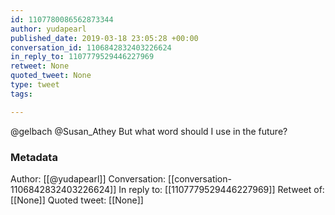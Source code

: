 ```yaml
---
id: 1107780086562873344
author: yudapearl
published_date: 2019-03-18 23:05:28 +00:00
conversation_id: 1106842832403226624
in_reply_to: 1107779529446227969
retweet: None
quoted_tweet: None
type: tweet
tags:

---
```


@gelbach @Susan_Athey But what word should I use in the future?

### Metadata

Author: [[@yudapearl]]
Conversation: [[conversation-1106842832403226624]]
In reply to: [[1107779529446227969]]
Retweet of: [[None]]
Quoted tweet: [[None]]

